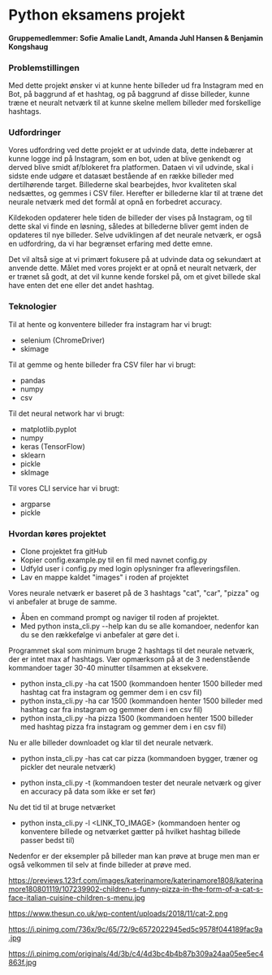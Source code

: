 # Python eksamens projekt

#### Gruppemedlemmer: Sofie Amalie Landt, Amanda Juhl Hansen & Benjamin Kongshaug

### Problemstillingen

Med dette projekt ønsker vi at kunne hente billeder ud fra Instagram med en Bot, på baggrund af et hashtag, og på baggrund af disse billeder, kunne træne et neuralt netværk til at kunne skelne mellem billeder med forskellige hashtags.

### Udfordringer

Vores udfordring ved dette projekt er at udvinde data, dette indebærer at kunne logge ind på Instagram, som en bot, uden at blive genkendt og derved blive smidt af/blokeret fra platformen. Dataen vi vil udvinde, skal i sidste ende udgøre et datasæt bestående af en række billeder med dertilhørende target. Billederne skal bearbejdes, hvor kvaliteten skal nedsættes, og gemmes i CSV filer. Herefter er billederne klar til at træne det neurale netværk med det formål at opnå en forbedret accuracy.

Kildekoden opdaterer hele tiden de billeder der vises på Instagram, og til dette skal vi finde en løsning, således at billederne bliver gemt inden de opdateres til nye billeder. Selve udviklingen af det neurale netværk, er også en udfordring, da vi har begrænset erfaring med dette emne.

Det vil altså sige at vi primært fokusere på at udvinde data og sekundært at anvende dette. Målet med vores projekt er at opnå et neuralt netværk, der er trænet så godt, at det vil kunne kende forskel på, om et givet billede skal have enten det ene eller det andet hashtag.

### Teknologier

Til at hente og konventere billeder fra instagram har vi brugt:
- selenium (ChromeDriver)
- skimage

Til at gemme og hente billeder fra CSV filer har vi brugt:
- pandas
- numpy
- csv

Til det neural network har vi brugt:
- matplotlib.pyplot
- numpy
- keras (TensorFlow)
- sklearn
- pickle 
- skImage

Til vores CLI service har vi brugt:
- argparse
- pickle

### Hvordan køres projektet

- Clone projektet fra gitHub
- Kopier config.example.py til en fil med navnet config.py
- Udfyld user i config.py med login oplysninger fra afleveringsfilen.
- Lav en mappe kaldet "images" i roden af projektet

Vores neurale netværk er baseret på de 3 hashtags "cat", "car", "pizza" og vi anbefaler at bruge de samme.

- Åben en command prompt og naviger til roden af projektet.
- Med python insta_cli.py --help kan du se alle komandoer, nedenfor kan du se den rækkefølge vi anbefaler at gøre det i.

Programmet skal som minimum bruge 2 hashtags til det neurale netværk, der er intet max af hashtags.
Vær opmærksom på at de 3 nedenstående kommandoer tager 30-40 minutter tilsammen at eksekvere. 

- python insta_cli.py -ha cat 1500        (kommandoen henter 1500 billeder med hashtag cat fra instagram og gemmer dem i en csv fil)
- python insta_cli.py -ha car 1500        (kommandoen henter 1500 billeder med hashtag car fra instagram og gemmer dem i en csv fil)
- python insta_cli.py -ha pizza 1500      (kommandoen henter 1500 billeder med hashtag pizza fra instagram og gemmer dem i en csv fil)

Nu er alle billeder downloadet og klar til det neurale netværk.

- python insta_cli.py -has cat car pizza (kommandoen bygger, træner og pickler det neurale netværk)

- python insta_cli.py -t                 (kommandoen tester det neurale netværk og giver en accuracy på data som ikke er set før)

Nu det tid til at bruge netværket 

- python insta_cli.py -l <LINK_TO_IMAGE> (kommandoen henter og konventere billede og netværket gætter på hvilket hashtag billede passer bedst til)

Nedenfor er der eksempler på billeder man kan prøve at bruge men man er også velkommen til selv at finde billeder at prøve med.

https://previews.123rf.com/images/katerinamore/katerinamore1808/katerinamore180801119/107239902-children-s-funny-pizza-in-the-form-of-a-cat-s-face-italian-cuisine-children-s-menu.jpg

https://www.thesun.co.uk/wp-content/uploads/2018/11/cat-2.png

https://i.pinimg.com/736x/9c/65/72/9c6572022945ed5c9578f044189fac9a.jpg

https://i.pinimg.com/originals/4d/3b/c4/4d3bc4b4b87b309a24aa05ee5ec4863f.jpg




